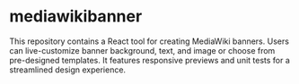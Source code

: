 # mediawikibanner
This repository contains a React tool for creating MediaWiki banners. Users can live-customize banner background, text, and image or choose from pre-designed templates. It features responsive previews and unit tests for a streamlined design experience.
